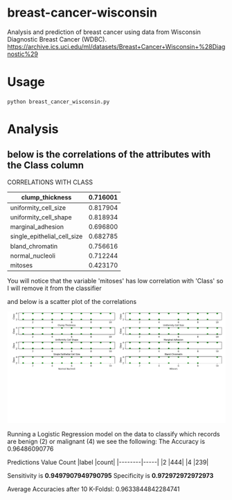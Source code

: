 # breast-cancer-wisconsin
Analysis and prediction of breast cancer using data from Wisconsin Diagnostic Breast Cancer (WDBC).
https://archive.ics.uci.edu/ml/datasets/Breast+Cancer+Wisconsin+%28Diagnostic%29

# Usage
`python breast_cancer_wisconsin.py`

#  Analysis
## below is the correlations of the attributes with the Class column
CORRELATIONS WITH CLASS

|clump_thickness                |0.716001|
|-------------------------------|--------|
|uniformity_cell_size           |0.817904|
|uniformity_cell_shape          |0.818934|
|marginal_adhesion              |0.696800|
|single_epithelial_cell_size    |0.682785|
|bland_chromatin                |0.756616|
|normal_nucleoli                |0.712244|
|mitoses                        |0.423170|

You will notice that the variable 'mitoses' has low correlation with 'Class' so I will remove it from the classifier

and below is a scatter plot of the correlations

![](corr.png)


Running a Logistic Regression model on the data to classify which records are benign (2) or malignant (4) we see the following:
The Accuracy is 0.96486090776

Predictions Value Count
|label   |count|
|--------|-----|
|2    |444|
|4    |239|

Sensitivity is **0.9497907949790795**
Specificity is **0.972972972972973**

Average Accuracies after 10 K-Foldsl: 0.9633844842284741